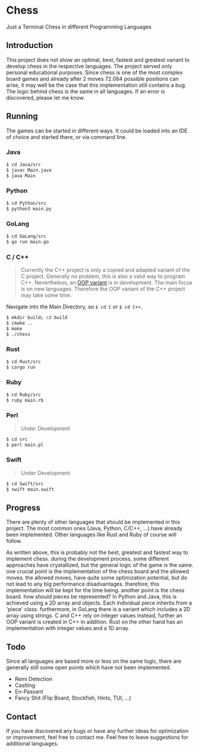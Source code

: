 # Chess 



Just a Terminal Chess in different Programming Languages

## Introduction

This project does not show an optimal, best, fastest and greatest variant to develop chess in the respective languages. The project served only personal educational purposes. Since chess is one of the most complex board games and already after 2 moves 72.084 possible positions can arise, it may well be the case that this implementation still contains a bug. The logic behind chess is the same in all languages. If an error is discovered, please let me know.

## Running 

The games can be started in different ways. It could be loaded into an IDE of choice and started there, or via command line.

### Java

```bash
$ cd Java/src
$ javac Main.java 
$ java Main
```

### Python

```bash
$ cd Python/src
$ python3 main.py
```

### GoLang

```bash
$ cd GoLang/src
$ go run main.go
```

### C / C++

> Currently the C++ project is only a copied and adapted variant of the C project. Generally no problem, this is also a valid way to program C++. Nevertheless, an [OOP variant](https://github.com/RaphaeleL/Chess/tree/C++_OOP/C++) is in development. The main focus is on new languages. Therefore the OOP variant of the C++ project may take some time. 

Navigate into the Main Directory, so `$ cd C` or `$ cd C++`.

```bash
$ mkdir build; cd build
$ cmake ..
$ make
$ ./chess
```

### Rust

```bash
$ cd Rust/src 
$ cargo run 
```

### Ruby

```bash
$ cd Ruby/src 
$ ruby main.rb 
```

### Perl 

> Under Development

```bash
$ cd src 
$ perl main.pl 
```

### Swift 

> Under Development

```bash
$ cd Swift/src 
$ swift main.swift
```

## Progress 

There are plenty of other languages that should be implemented in this project. The most common ones (Java, Python, C/C++, ...) have already been implemented. Other languages like Rust and Ruby of course will follow. 

As written above, this is probably not the best, greatest and fastest way to implement chess. during the development process, some different approaches have crystallized, but the general logic of the game is the same. one crucial point is the implementation of the chess board and the allowed moves. the allowed moves, have quite some optimization potential, but do not lead to any big performance disadvantages. therefore, this implementation will be kept for the time being. another point is the chess board. how should pieces be represented? In Python and Java, this is achieved using a 2D array and objects. Each individual piece inherits from a 'piece' class. furthermore, in GoLang there is a variant which includes a 2D array using strings. C and C++ rely on integer values instead, further an OOP variant is created in C++ in addition. Rust on the other hand has an implementation with integer values and a 1D array.

## Todo

Since all languages are based more or less on the same logic, there are generally still some open points which have not been implemented. 

- Remi Detection 
- Castling 
- En-Passant
- Fancy Shit (Flip Board, Stockfish, Hints, TUI, ...)
    
## Contact

If you have discovered any bugs or have any further ideas for optimization or improvement, feel free to contact me. Feel free to leave suggestions for additional languages.


